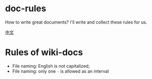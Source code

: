 # doc-rules

How to write great documents? I'll write and collect these rules for us.

[中文](README_CN.md)

# Rules of wiki-docs

- File naming: English is not capitalized;
- File naming: only one `-` is allowed as an interval
